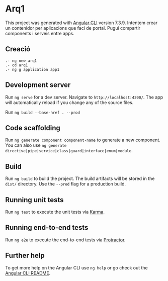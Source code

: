 # Arq1

This project was generated with [Angular CLI](https://github.com/angular/angular-cli) version 7.3.9.
Intentem crear un contenidor per aplicacions que faci de portal. Pugui compartir components i serveis entre apps.

## Creació

    .- ng new arq1
    .- cd arq1
    .- ng g application app1

## Development server

Run `ng serve` for a dev server. Navigate to `http://localhost:4200/`. The app will automatically reload if you change any of the source files.

Run `ng build --base-href . --prod`

## Code scaffolding

Run `ng generate component component-name` to generate a new component. You can also use `ng generate directive|pipe|service|class|guard|interface|enum|module`.

## Build

Run `ng build` to build the project. The build artifacts will be stored in the `dist/` directory. Use the `--prod` flag for a production build.

## Running unit tests

Run `ng test` to execute the unit tests via [Karma](https://karma-runner.github.io).

## Running end-to-end tests

Run `ng e2e` to execute the end-to-end tests via [Protractor](http://www.protractortest.org/).

## Further help

To get more help on the Angular CLI use `ng help` or go check out the [Angular CLI README](https://github.com/angular/angular-cli/blob/master/README.md).
